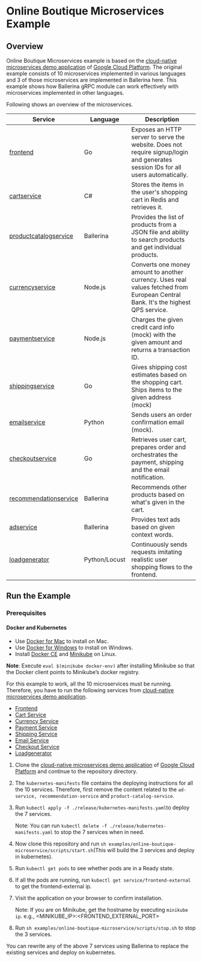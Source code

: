 # Online Boutique Microservices Example

## Overview

Online Boutique Microservices example is based on the [cloud-native microservices demo application](https://github.com/GoogleCloudPlatform/microservices-demo) of [Google Cloud Platform](https://github.com/GoogleCloudPlatform). 
The original example consists of 10 microservices implemented in various languages and 3 of those microservices are implemented in Ballerina here.
This example shows how Ballerina gRPC module can work effectively with microservices implemented in other languages.

Following shows an overview of the microservices.

| Service                                              | Language      | Description                                                                                                                       |
| ---------------------------------------------------- | ------------- | --------------------------------------------------------------------------------------------------------------------------------- |
| [frontend](https://github.com/GoogleCloudPlatform/microservices-demo/tree/master/src/frontend)                           | Go            | Exposes an HTTP server to serve the website. Does not require signup/login and generates session IDs for all users automatically. |
| [cartservice](https://github.com/GoogleCloudPlatform/microservices-demo/tree/master/src/cartservice)                     | C#            | Stores the items in the user's shopping cart in Redis and retrieves it.                                                           |
| [productcatalogservice](./productcatalogservice) | Ballerina     | Provides the list of products from a JSON file and ability to search products and get individual products.                        |
| [currencyservice](https://github.com/GoogleCloudPlatform/microservices-demo/tree/master/src/currencyservice)             | Node.js       | Converts one money amount to another currency. Uses real values fetched from European Central Bank. It's the highest QPS service. |
| [paymentservice](https://github.com/GoogleCloudPlatform/microservices-demo/tree/master/src/paymentservice)               | Node.js       | Charges the given credit card info (mock) with the given amount and returns a transaction ID.                                     |
| [shippingservice](https://github.com/GoogleCloudPlatform/microservices-demo/tree/master/src/shippingservice)             | Go            | Gives shipping cost estimates based on the shopping cart. Ships items to the given address (mock)                                 |
| [emailservice](https://github.com/GoogleCloudPlatform/microservices-demo/tree/master/src/emailservice)                   | Python        | Sends users an order confirmation email (mock).                                                                                   |
| [checkoutservice](https://github.com/GoogleCloudPlatform/microservices-demo/tree/master/src/checkoutservice)             | Go            | Retrieves user cart, prepares order and orchestrates the payment, shipping and the email notification.                            |
| [recommendationservice](./recommendationservice) | Ballerina     | Recommends other products based on what's given in the cart.                                                                      |
| [adservice](./adservice)                         | Ballerina     | Provides text ads based on given context words.                                                                                   |
| [loadgenerator](https://github.com/GoogleCloudPlatform/microservices-demo/tree/master/src/loadgenerator)                 | Python/Locust | Continuously sends requests imitating realistic user shopping flows to the frontend.                                              |

## Run the Example

### Prerequisites
#### Docker and Kubernetes
- Use [Docker for Mac](https://docs.docker.com/docker-for-mac/install/) to install on Mac.
- Use [Docker for Windows](https://docs.docker.com/docker-for-windows/) to install on Windows.
- Install [Docker CE](https://docs.docker.com/v17.12/install/#server) and [Minikube](https://kubernetes.io/docs/tasks/tools/install-minikube/) on Linux.

**Note**: Execute `eval $(minikube docker-env)` after installing Minikube so
that the Docker client points to Minikube’s docker registry.

For this example to work, all the 10 microservices must be running. Therefore, you have to run the following services from [cloud-native microservices demo application](https://github.com/GoogleCloudPlatform/microservices-demo).
* [Frontend](https://github.com/GoogleCloudPlatform/microservices-demo/tree/master/src/frontend)
* [Cart Service](https://github.com/GoogleCloudPlatform/microservices-demo/tree/master/src/cartservice)
* [Currency Service](https://github.com/GoogleCloudPlatform/microservices-demo/tree/master/src/currencyservice)
* [Payment Service](https://github.com/GoogleCloudPlatform/microservices-demo/tree/master/src/paymentservice)
* [Shipping Service](https://github.com/GoogleCloudPlatform/microservices-demo/tree/master/src/shippingservice)
* [Email Service](https://github.com/GoogleCloudPlatform/microservices-demo/tree/master/src/emailservice)
* [Checkout Service](https://github.com/GoogleCloudPlatform/microservices-demo/tree/master/src/checkoutservice)
* [Loadgenerator](https://github.com/GoogleCloudPlatform/microservices-demo/tree/master/src/loadgenerator)

1. Clone the [cloud-native microservices demo application](https://github.com/GoogleCloudPlatform/microservices-demo) of [Google Cloud Platform](https://github.com/GoogleCloudPlatform) and continue to the repository directory.
2. The `kubernetes-manifests` file contains the deploying instructions for all the 10 services. Therefore, first remove the content related to the `ad-service, recommendation-service` and `product-catalog-service`.
3. Run `kubectl apply -f ./release/kubernetes-manifests.yaml`to deploy the 7 services.
   
    Note: You can run `kubectl delete -f ./release/kubernetes-manifests.yaml` to stop the 7 services when in need.
4. Now clone this repository and run `sh examples/online-boutique-microservice/scripts/start.sh`(This will build the 3 services and deploy in kubernetes).
5. Run `kubectl get pods` to see whether pods are in a Ready state.
6. If all the pods are running, run `kubectl get service/frontend-external` to get the frontend-external ip.
7. Visit the application on your browser to confirm installation.
   
   Note: If you are on Minikube, get the hostname by executing `minikube ip`. e.g., <MINIKUBE_IP>:<FRONTEND_EXTERNAL_PORT>
8. Run `sh examples/online-boutique-microservice/scripts/stop.sh` to stop the 3 services.

You can rewrite any of the above 7 services using Ballerina to replace the existing services and deploy on kubernetes.
